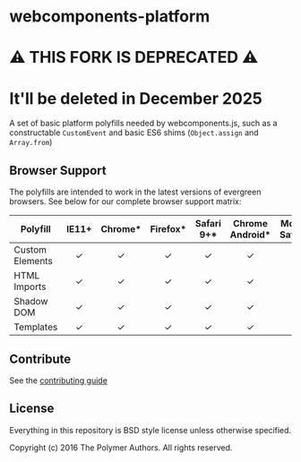 # webcomponents-platform

# ⚠️ THIS FORK IS DEPRECATED ⚠️ 
# It'll be deleted in December 2025

A set of basic platform polyfills needed by webcomponents.js, such as a
constructable `CustomEvent` and basic ES6 shims (`Object.assign` and `Array.from`)

## Browser Support

The polyfills are intended to work in the latest versions of evergreen browsers. See below
for our complete browser support matrix:

| Polyfill   | IE11+ | Chrome* | Firefox* | Safari 9+* | Chrome Android* | Mobile Safari* |
| ---------- |:-----:|:-------:|:--------:|:----------:|:---------------:|:--------------:|
| Custom Elements | ✓ | ✓ | ✓ | ✓ | ✓| ✓ |
| HTML Imports | ✓ | ✓ | ✓ | ✓| ✓| ✓ |
| Shadow DOM | ✓ | ✓ | ✓ | ✓ | ✓ | ✓ |
| Templates | ✓ | ✓ | ✓| ✓ | ✓ | ✓ |

## Contribute

See the [contributing guide](CONTRIBUTING.md)

## License

Everything in this repository is BSD style license unless otherwise specified.

Copyright (c) 2016 The Polymer Authors. All rights reserved.

